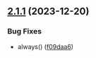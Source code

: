 ## [2.1.1](https://github.com/kduma-archive/test-ci-git-split/compare/v2.1.0...v2.1.1) (2023-12-20)


### Bug Fixes

* always() ([f09daa6](https://github.com/kduma-archive/test-ci-git-split/commit/f09daa6d9ea9e2b4b1d06c8f345d168c3422e261))
